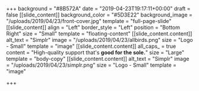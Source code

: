 +++
background = "#8B572A"
date = "2019-04-23T19:17:11+00:00"
draft = false
[[slide_content]]
background_color = "#5D3E22"
background_image = "/uploads/2019/04/23/front-cover.jpg"
template = "full-page-slide"
[[slide_content]]
align = "Left"
border_style = "Left"
position = "Bottom Right"
size = "Small"
template = "floating-content"
[[slide_content.content]]
alt_text = "Simplr"
image = "/uploads/2019/04/23/allbirds.png"
size = "Logo - Small"
template = "image"
[[slide_content.content]]
all_caps_ = true
content = "High-quality support that's **good for the sole.**"
size = "Large"
template = "body-copy"
[[slide_content.content]]
alt_text = "Simplr"
image = "/uploads/2019/04/23/simplr.png"
size = "Logo - Small"
template = "image"

+++